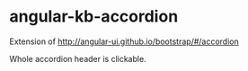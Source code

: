 # angular-kb-accordion


Extension of http://angular-ui.github.io/bootstrap/#/accordion

Whole accordion header is clickable.
        

